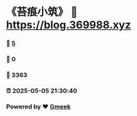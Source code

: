 # 《苔痕小筑》 :link: https://blog.369988.xyz 
### :page_facing_up: [5](https://blog.369988.xyz/tag.html) 
### :speech_balloon: 0 
### :hibiscus: 3363 
### :alarm_clock: 2025-05-05 21:30:40 
### Powered by :heart: [Gmeek](https://github.com/Meekdai/Gmeek)
